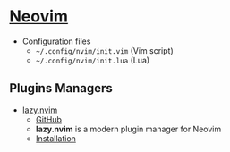 # [Neovim](https://neovim.io/)
* Configuration files
  * `~/.config/nvim/init.vim` (Vim script)
  * `~/.config/nvim/init.lua` (Lua)

## Plugins Managers
* [lazy.nvim](https://lazy.folke.io/)
  * [GitHub](https://github.com/folke/lazy.nvim)
  * **lazy.nvim** is a modern plugin manager for Neovim
  * [Installation](https://lazy.folke.io/installation)
    ```bash
    ```
